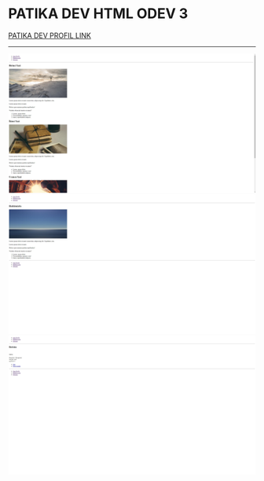 # PATIKA DEV HTML ODEV 3
[PATIKA DEV PROFIL LINK](https://https://app.patika.dev/ahmeetseker)

---

![Proje Görseli](/image/Ana-Sayfa.jpg)
![Proje Görseli](/image/Hakkimda.jpg)
![Proje Görseli](/image/Iletisim.jpg)


